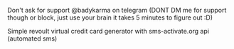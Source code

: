 Don't ask for support @badykarma on telegram (DONT DM me for support though or block, just use your brain it takes 5 minutes to figure out :D)


Simple revoult virtual credit card generator with sms-activate.org api (automated sms)
